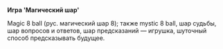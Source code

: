 **Игра 'Магический шар'**

Magic 8 ball (рус. магический шар 8); 
также mystic 8 ball, шар судьбы,
шар вопросов и ответов,
шар предсказаний — игрушка,
шуточный способ предсказывать будущее. 
